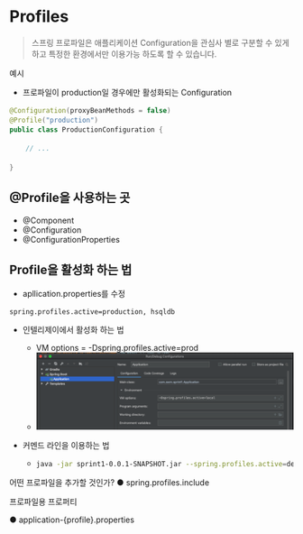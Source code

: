 # Profiles

> 스프링 프로파일은 애플리케이션 Configuration을 관심사 별로 구분할 수 있게 하고 특정한 환경에서만 이용가능 하도록 할 수 있습니다.

예시

* 프로파일이 production일 경우에만 활성화되는 Configuration

```java
@Configuration(proxyBeanMethods = false)
@Profile("production")
public class ProductionConfiguration {

    // ...

}
```



## @Profile을 사용하는 곳

* @Component
* @Configuration
* @ConfigurationProperties



## Profile을 활성화 하는 법

* apllication.properties를 수정

```properties
spring.profiles.active=production, hsqldb
```

* 인텔리제이에서 활성화 하는 법

  * VM options = -Dspring.profiles.active=prod
  * ![image-20210201140223461](./images/image-20210201140223461.png)

* 커멘드 라인을 이용하는 법

  * ```bash
    java -jar sprint1-0.0.1-SNAPSHOT.jar --spring.profiles.active=dev
    ```

  



어떤 프로파일을 추가할 것인가? ● spring.profiles.include

프로파일용 프로퍼티

● application-{profile}.properties

